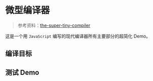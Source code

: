 # 微型编译器

> 参考资料：[the-super-tiny-compiler](https://github.com/jamiebuilds/the-super-tiny-compiler)

这是一个用 `JavaScript` 编写的现代编译器所有主要部分的超简化 Demo。

## 编译目标

## 测试 Demo

<script setup>
import TinyCompiler from '@/demo/ts-tiny-compiler/index.vue'
</script>

<TinyCompiler />
